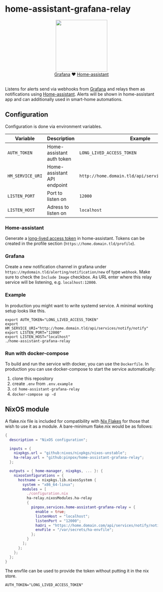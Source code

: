 # home-assistant-grafana-relay

 
 
<p align="center">
 <img height="170" src="https://user-images.githubusercontent.com/1719781/138470470-d96ed6b8-0a07-44ef-8af3-7feb7e0f01f2.png"></br>
   <a href="https://grafana.com">Grafana</a> ❤️ <a href="https://www.home-assistant.io">Home-assistant</a></br></br>
</p>

Listens for alerts send via webhooks from [Grafana](https://grafana.com) and relays them 
as notifications using [Home-assistant](https://www.home-assistant.io/). Alerts will be shown in home-assistant app and can additionally used in smart-home automations.

## Configuration

Configuration is done via environment variables. 

| Variable         | Description                 | Example                                             |
|------------------|-----------------------------|-----------------------------------------------------|
| `AUTH_TOKEN`     | Home-assistant auth token   | `LONG_LIVED_ACCESS_TOKEN`                           |
| `HM_SERVICE_URI` | Home-assistant API endpoint | `http://home.domain.tld/api/services/notify/notify` |
| `LISTEN_PORT`    | Port to listen on           | `12000`                                             |
| `LISTEN_HOST`    | Adress to listen on         | `localhost`                                         |

### Home-assistant

Generate a [long-lived access
token](https://developers.home-assistant.io/docs/auth_api/#long-lived-access-token)
in home-assistant. Tokens can be created in the profile section (`https://home.domain.tld/profile`).

### Grafana

Create a new notification channel in grafana under
`https://mydomain.tld/alerting/notification/new` of type `webhook`. Make sure to
check the `Include Image` checkbox. As URL enter where this relay service will
be listening, e.g. `localhost:12000`.

### Example

In production you might want to write systemd service. A minimal working setup
looks like this.

```
export AUTH_TOKEN="LONG_LIVED_ACCESS_TOKEN"
export HM_SERVICE_URI="http://home.domain.tld/api/services/notify/notify"
export LISTEN_PORT="12000"
export LISTEN_HOST="localhost"
./home-assistant-grafana-relay
```

### Run with docker-compose

To build and run the service with docker, you can use the `Dockerfile`.
In production you can use docker-compose to start the service automatically:

1. clone this repository
2. create `.env` from `.env.example`
3. `cd home-assistant-grafana-relay`
4. `docker-compose up -d`

## NixOS module

A flake.nix file is included for compatibility with [Nix
Flakes](https://nixos.wiki/wiki/Flakes) for those that wish to use it as a
module. A bare-minimum flake.nix would be as follows:

```nix
{
  description = "NixOS configuration";

  inputs = {
    nixpkgs.url = "github:nixos/nixpkgs/nixos-unstable";
    ha-relay.url = "github:pinpox/home-assistant-grafana-relay";
  };

  outputs = { home-manager, nixpkgs, ... }: {
    nixosConfigurations = {
      hostname = nixpkgs.lib.nixosSystem {
        system = "x86_64-linux";
        modules = [
          ./configuration.nix
          ha-relay.nixosModules.ha-relay
          {
            pinpox.services.home-assistant-grafana-relay = {
              enable = true;
              listenHost = "localhost";
              listenPort = "12000";
              haUri = "https://home.domain.com/api/services/notify/notify";
              envFile = "/var/secrets/ha-envfile";
            };
          }
        ];
      };
    };
  };
}
```

The envfile can be used to provide the token without putting it in the nix
store.

```env
AUTH_TOKEN="LONG_LIVED_ACCESS_TOKEN"
```

